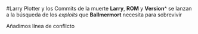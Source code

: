#Larry Plotter y los Commits de la muerte
**Larry**, **ROM** y **Version^** se lanzan a la búsqueda de los *exploits* que 
**Ballmermort** necesita para sobrevivir

Añadimos línea de conflicto
